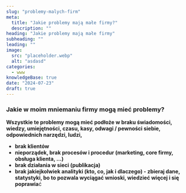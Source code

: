 ```yaml
---
slug: "problemy-malych-firm"
meta:
  title: "Jakie problemy mają małe firmy?"
  description: ""
heading: "Jakie problemy mają małe firmy"
subheading: ""
leading: ""
image:
  src: "placeholder.webp"
  alt: "asdasd"
categories:
  - www
knowledgeBase: true
date: "2024-07-23"
draft: true
---
```


### **Jakie w moim mniemaniu firmy mogą mieć problemy?**

**Wszystkie te problemy mogą mieć podłoże w braku świadomości, wiedzy, umiejętności, czasu, kasy, odwagi / pewności siebie, odpowiednich narzędzi, ludzi,**

- **brak klientów**
- **nieporządek, brak procesów i procedur (marketing, core firmy, obsługa klienta, …)**
- **brak działania w sieci (publikacja)**
- **brak jakiejkolwiek analityki (kto, co, jak i dlaczego) - zbieraj dane, statystyki, bo to pozwala wyciągać wnioski, wiedzieć więcej i się poprawia**ć
